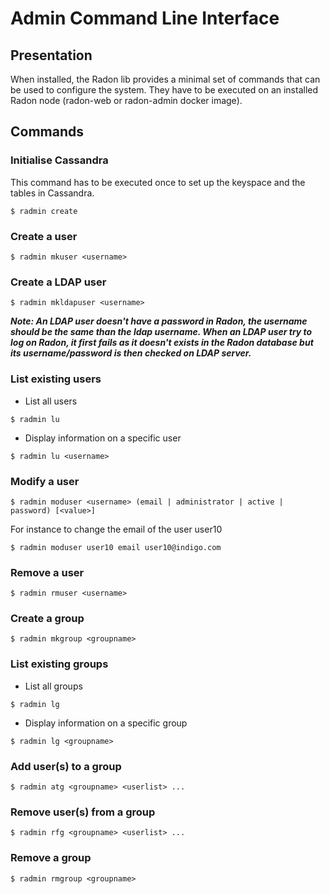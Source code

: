 # Admin Command Line Interface


## Presentation

When installed, the Radon lib provides a minimal set of commands
that can be used to configure the system. They have to be executed
on an installed Radon node (radon-web or radon-admin docker image).


## Commands

### Initialise Cassandra

This command has to be executed once to set up the keyspace and the tables in
Cassandra.

```
$ radmin create
```

### Create a user

```
$ radmin mkuser <username>
```

### Create a LDAP user

```
$ radmin mkldapuser <username>
```

**_Note: An LDAP user doesn't have a password in Radon, the username should be 
the same than the ldap username. When an LDAP user try to log on  Radon, it 
first fails as it doesn't exists in the Radon database but its username/password
is then checked on LDAP server._**

### List existing users

* List all users

```
$ radmin lu
```

* Display information on a specific user

```
$ radmin lu <username>
```

### Modify a user

```
$ radmin moduser <username> (email | administrator | active | password) [<value>]
```

For instance to change the email of the user user10

```
$ radmin moduser user10 email user10@indigo.com
```

### Remove a user

```
$ radmin rmuser <username>
```

### Create a group

```
$ radmin mkgroup <groupname>
```

### List existing groups

* List all groups

```
$ radmin lg
```

* Display information on a specific group

```
$ radmin lg <groupname>
```

### Add user(s) to a group

```
$ radmin atg <groupname> <userlist> ...
```

### Remove user(s) from a group

```
$ radmin rfg <groupname> <userlist> ...
```

### Remove a group

```
$ radmin rmgroup <groupname>
```
